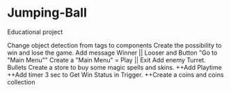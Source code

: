 # Jumping-Ball
Educational project

Change object detection from tags to components
Create the possibility to win and lose the game. Add message Winner || Looser and Button "Go to "Main Menu""
Create a "Main Menu" = Play || Exit 
Add enemy Turret. Bullets
Create a store to buy some magic spells and skins.
++Add Playtime
++Add timer 3 sec to Get Win Status in Trigger.
++Create a coins and coins collection